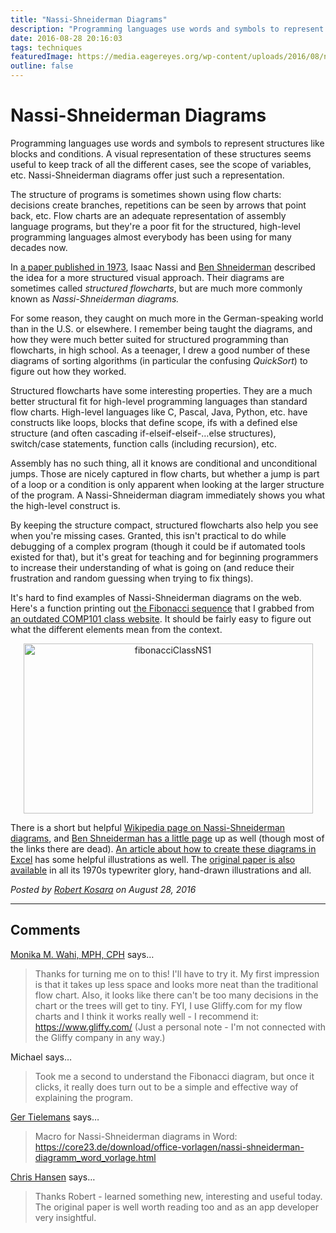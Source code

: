 ```yaml
---
title: "Nassi-Shneiderman Diagrams"
description: "Programming languages use words and symbols to represent structures like blocks and conditions. A visual representation of these structures seems useful to keep track of all the different cases, see the scope of variables, etc. Nassi-Shneiderman diagrams offer just such a representation."
date: 2016-08-28 20:16:03
tags: techniques
featuredImage: https://media.eagereyes.org/wp-content/uploads/2016/08/nassi-shneiderman-diagram.jpg
outline: false
---
```


# Nassi-Shneiderman Diagrams

Programming languages use words and symbols to represent structures like blocks and conditions. A visual representation of these structures seems useful to keep track of all the different cases, see the scope of variables, etc. Nassi-Shneiderman diagrams offer just such a representation.

The structure of programs is sometimes shown using flow charts: decisions create branches, repetitions can be seen by arrows that point back, etc. Flow charts are an adequate representation of assembly language programs, but they're a poor fit for the structured, high-level programming languages almost everybody has been using for many decades now.

In <a href="http://www.cs.umd.edu/hcil/members/bshneiderman/nsd/1973.pdf">a paper published in 1973</a>, Isaac Nassi and <a href="/influences/ben-shneiderman">Ben Shneiderman</a> described the idea for a more structured visual approach. Their diagrams are sometimes called <em>structured flowcharts</em>, but are much more commonly known as <em>Nassi-Shneiderman diagrams.</em>

For some reason, they caught on much more in the German-speaking world than in the U.S. or elsewhere. I remember being taught the diagrams, and how they were much better suited for structured programming than flowcharts, in high school. As a teenager, I drew a good number of these diagrams of sorting algorithms (in particular the confusing <em>QuickSort</em>) to figure out how they worked.

Structured flowcharts have some interesting properties. They are a much better structural fit for high-level programming languages than standard flow charts. High-level languages like C, Pascal, Java, Python, etc. have constructs like loops, blocks that define scope, ifs with a defined else structure (and often cascading if-elseif-elseif-…else structures), switch/case statements, function calls (including recursion), etc.

Assembly has no such thing, all it knows are conditional and unconditional jumps. Those are nicely captured in flow charts, but whether a jump is part of a loop or a condition is only apparent when looking at the larger structure of the program. A Nassi-Shneiderman diagram immediately shows you what the high-level construct is.

By keeping the structure compact, structured flowcharts also help you see when you're missing cases. Granted, this isn't practical to do while debugging of a complex program (though it could be if automated tools existed for that), but it's great for teaching and for beginning programmers to increase their understanding of what is going on (and reduce their frustration and random guessing when trying to fix things).

It's hard to find examples of Nassi-Shneiderman diagrams on the web. Here's a function printing out <a href="https://en.wikipedia.org/wiki/Fibonacci_number">the Fibonacci sequence</a> that I grabbed from <a href="http://cgi.csc.liv.ac.uk/~frans/OldLectures/COMP101/week8/dowhileLoops.html">an outdated COMP101 class website</a>. It should be fairly easy to figure out what the different elements mean from the context.

<p align="center"><img class="aligncenter size-full wp-image-9491" src="https://media.eagereyes.org/wp-content/uploads/2016/08/fibonacciClassNS1.png" alt="fibonacciClassNS1" width="463" height="272" /></p>

There is a short but helpful <a href="https://en.wikipedia.org/wiki/Nassi–Shneiderman_diagram">Wikipedia page on Nassi-Shneiderman diagrams</a>, and <a href="http://www.cs.umd.edu/hcil/members/bshneiderman/nsd/">Ben Shneiderman has a little page</a> up as well (though most of the links there are dead). <a href="http://www.breezetree.com/articles/nassi-shneiderman-diagram.htm">An article about how to create these diagrams in Excel</a> has some helpful illustrations as well. The <a href="http://www.cs.umd.edu/hcil/members/bshneiderman/nsd/1973.pdf">original paper is also available</a> in all its 1970s typewriter glory, hand-drawn illustrations and all.


_Posted by <a href="/about">Robert Kosara</a> on August 28, 2016_


<aside class="comments">

---
## Comments

<a href="http://www.dethwench.com" rel="nofollow noopener" target="_blank">Monika M. Wahi, MPH, CPH</a> says…
>	Thanks for turning me on to this! I'll have to try it. My first impression is that it takes up less space and looks more neat than the traditional flow chart. Also, it looks like there can't be too many decisions in the chart or the trees will get to tiny. FYI, I use Gliffy.com for my flow charts and I think it works really well - I recommend it:  https://www.gliffy.com/ (Just a personal note - I'm not connected with the Gliffy company in any way.)

Michael says…
>	Took me a second to understand the Fibonacci diagram, but once it clicks, it really does turn out to be a simple and effective way of explaining the program.

<a href="https://www.facebook.com/app_scoped_user_id/10154741115092339/" rel="nofollow noopener" target="_blank">Ger Tielemans</a> says…
>	Macro for Nassi-Shneiderman diagrams in Word:
>	https://core23.de/download/office-vorlagen/nassi-shneiderman-diagramm_word_vorlage.html

<a href="http:www.massey.ac.nz" rel="nofollow noopener" target="_blank">Chris Hansen</a> says…
>	Thanks Robert - learned something new, interesting and useful today. The original paper is well worth reading too and as an app developer very insightful.

</aside>

